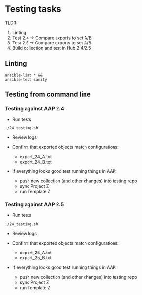 # Testing tasks

TLDR:

1. Linting
1. Test 2.4 -> Compare exports to set A/B
1. Test 2.5 -> Compare exports to set A/B
1. Build collection and test in Hub 2.4/2.5

## Linting

```
ansible-lint * &&
ansible-test sanity
```

## Testing from command line

### Testing against AAP 2.4

- Run tests
```
./24_testing.sh
```

- Review logs

- Confirm that exported objects match configurations:
  - export_24_A.txt
  - export_24_B.txt

- If everything looks good test running things in AAP:
  - push new collection (and other changes) into testing repo
  - sync Project Z
  - run Template Z


### Testing against AAP 2.5

- Run tests
```
./24_testing.sh
```

- Review logs

- Confirm that exported objects match configurations:
  - export_25_A.txt
  - export_25_B.txt

- If everything looks good test running things in AAP:
  - push new collection (and other changes) into testing repo
  - sync Project Z
  - run Template Z
